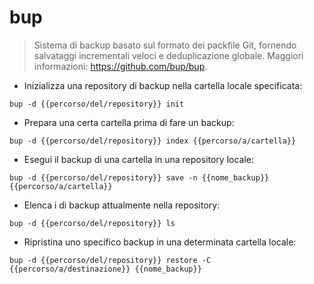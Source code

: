 # bup

> Sistema di backup basato sul formato dei packfile Git, fornendo salvataggi incrementali veloci e deduplicazione globale.
> Maggiori informazioni: <https://github.com/bup/bup>.

- Inizializza una repository di backup nella cartella locale specificata:

`bup -d {{percorso/del/repository}} init`

- Prepara una certa cartella prima di fare un backup:

`bup -d {{percorso/del/repository}} index {{percorso/a/cartella}}`

- Esegui il backup di una cartella in una repository locale:

`bup -d {{percorso/del/repository}} save -n {{nome_backup}} {{percorso/a/cartella}}`

- Elenca i di backup attualmente nella repository:

`bup -d {{percorso/del/repository}} ls`

- Ripristina uno specifico backup in una determinata cartella locale:

`bup -d {{percorso/del/repository}} restore -C {{percorso/a/destinazione}} {{nome_backup}}`
